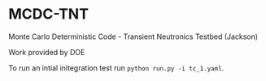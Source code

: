 # MCDC-TNT
Monte Carlo Deterministic Code - Transient Neutronics Testbed (Jackson)

Work provided by DOE

To run an intial initegration test run `python run.py -i tc_1.yaml`.
